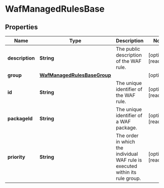 

# WafManagedRulesBase


## Properties

| Name | Type | Description | Notes |
|------------ | ------------- | ------------- | -------------|
|**description** | **String** | The public description of the WAF rule. |  [optional] [readonly] |
|**group** | [**WafManagedRulesBaseGroup**](WafManagedRulesBaseGroup.md) |  |  [optional] |
|**id** | **String** | The unique identifier of the WAF rule. |  [optional] [readonly] |
|**packageId** | **String** | The unique identifier of a WAF package. |  [optional] [readonly] |
|**priority** | **String** | The order in which the individual WAF rule is executed within its rule group. |  [optional] [readonly] |



